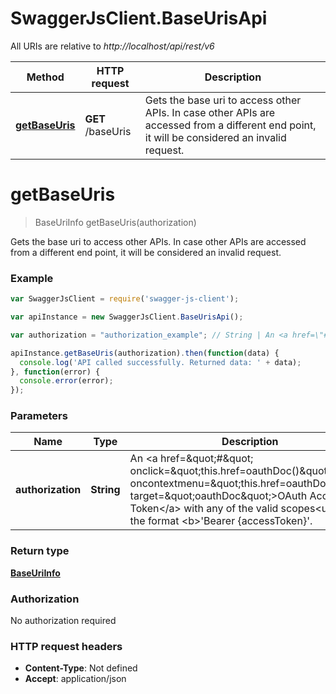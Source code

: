 # SwaggerJsClient.BaseUrisApi

All URIs are relative to *http://localhost/api/rest/v6*

Method | HTTP request | Description
------------- | ------------- | -------------
[**getBaseUris**](BaseUrisApi.md#getBaseUris) | **GET** /baseUris | Gets the base uri to access other APIs. In case other APIs are accessed from a different end point, it will be considered an invalid request.


<a name="getBaseUris"></a>
# **getBaseUris**
> BaseUriInfo getBaseUris(authorization)

Gets the base uri to access other APIs. In case other APIs are accessed from a different end point, it will be considered an invalid request.

### Example
```javascript
var SwaggerJsClient = require('swagger-js-client');

var apiInstance = new SwaggerJsClient.BaseUrisApi();

var authorization = "authorization_example"; // String | An <a href=\"#\" onclick=\"this.href=oauthDoc()\" oncontextmenu=\"this.href=oauthDoc()\" target=\"oauthDoc\">OAuth Access Token</a> with any of the valid scopes<ul></ul>in the format <b>'Bearer {accessToken}'.

apiInstance.getBaseUris(authorization).then(function(data) {
  console.log('API called successfully. Returned data: ' + data);
}, function(error) {
  console.error(error);
});

```

### Parameters

Name | Type | Description  | Notes
------------- | ------------- | ------------- | -------------
 **authorization** | **String**| An &lt;a href&#x3D;\&quot;#\&quot; onclick&#x3D;\&quot;this.href&#x3D;oauthDoc()\&quot; oncontextmenu&#x3D;\&quot;this.href&#x3D;oauthDoc()\&quot; target&#x3D;\&quot;oauthDoc\&quot;&gt;OAuth Access Token&lt;/a&gt; with any of the valid scopes&lt;ul&gt;&lt;/ul&gt;in the format &lt;b&gt;&#39;Bearer {accessToken}&#39;. | 

### Return type

[**BaseUriInfo**](BaseUriInfo.md)

### Authorization

No authorization required

### HTTP request headers

 - **Content-Type**: Not defined
 - **Accept**: application/json

